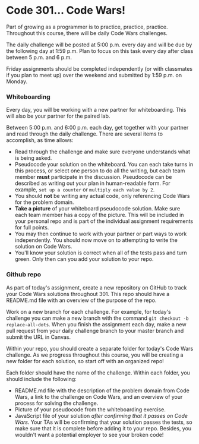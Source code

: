 # Code 301... Code Wars!

Part of growing as a programmer is to practice, practice, practice. Throughout this course, there will be daily Code Wars challenges.

The daily challenge will be posted at 5:00 p.m. every day and will be due by the following day at 1:59 p.m. Plan to focus on this task every day after class between 5 p.m. and 6 p.m.

Friday assignments should be completed independently (or with classmates if you plan to meet up) over the weekend and submitted by 1:59 p.m. on Monday.

### Whiteboarding

Every day, you will be working with a new partner for whiteboarding. This will also be your partner for the paired lab.

Between 5:00 p.m. and 6:00 p.m. each day, get together with your partner and read through the daily challenge. There are several items to accomplish, as time allows:
  - Read through the challenge and make sure everyone understands what is being asked.
  - Pseudocode your solution on the whiteboard. You can each take turns in this process, or select one person to do all the writing, but each team member **must** participate in the discussion. Pseudocode can be described as writing out your plan in human-readable form. For example, `set up a counter` or `multiply each value by 2`.
  - You should **not** be writing any actual code, only referencing Code Wars for the problem domain.
  - **Take a picture** of your whiteboard pseudocode solution. Make sure each team member has a copy of the picture. This will be included in your personal repo and is part of the individual assignment requirements for full points.
  - You may then continue to work with your partner or part ways to work independently. You should now move on to attempting to write the solution on Code Wars.
  - You'll know your solution is correct when all of the tests pass and turn green. Only then can you add your solution to your repo.

### Github repo

As part of today's assignment, create a new repository on GitHub to track your Code Wars solutions throughout 301. This repo should have a README.md file with an overview of the purpose of the repo.

Work on a new branch for each challenge. For example, for today's challenge you can make a new branch with the command `git checkout -b replace-all-dots`. When you finish the assignment each day, make a new pull request from your daily challenge branch to your master branch and submit the URL in Canvas.

Within your repo, you should create a separate folder for today's Code Wars challenge. As we progress throughout this course, you will be creating a new folder for each solution, so start off with an organized repo!

Each folder should have the name of the challenge. Within each folder, you should include the following:
  - README.md file with the description of the problem domain from Code Wars, a link to the challenge on Code Wars, and an overview of your process for solving the challenge.
  - Picture of your pseudocode from the whiteboarding exercise.
  - JavaScript file of your solution *after confirming that it passes on Code Wars*. Your TAs will be confirming that your solution passes the tests, so make sure that it is complete before adding it to your repo. Besides, you wouldn't want a potential employer to see your broken code!
